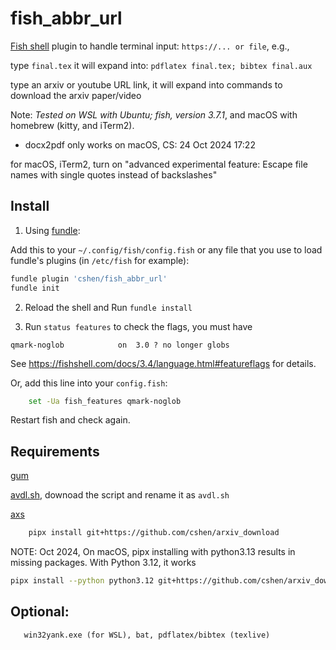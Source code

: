 # fish_abbr_url

[Fish shell](https://fishshell.com/) plugin to handle terminal input:
    ``https://... or file``, e.g.,

type ``final.tex``  it will expand into:
``pdflatex final.tex; bibtex final.aux``

type an arxiv or youtube URL link, it will expand into commands to download the arxiv paper/video

Note: *Tested on WSL with Ubuntu; fish, version 3.7.1*, and macOS with homebrew (kitty, and iTerm2). 

- docx2pdf only works on macOS,  CS: 24 Oct 2024 17:22 


for macOS, iTerm2, turn on "advanced experimental feature: Escape file names with single quotes instead of backslashes"


## Install
1. Using [fundle](https://github.com/danhper/fundle):

Add this to your ``~/.config/fish/config.fish``
 or any file that you use to load fundle's plugins (in ``/etc/fish`` for example):
```sh
fundle plugin 'cshen/fish_abbr_url'
fundle init
``` 

2. Reload the shell and Run ``fundle install``



3. Run ``status features`` to check the flags, you must have 
```
qmark-noglob            on  3.0 ? no longer globs
```
See https://fishshell.com/docs/3.4/language.html#featureflags for details.

Or,  add this line into your ``config.fish``: 
```sh
    set -Ua fish_features qmark-noglob
```

Restart fish and check again.


## Requirements

[gum](https://github.com/charmbracelet/gum)
       
[avdl.sh](https://github.com/he2a/av-dl), downoad the script and rename it as ``avdl.sh``
       
[axs](https://github.com/cshen/arxiv_download) 


```sh
    pipx install git+https://github.com/cshen/arxiv_download
```
NOTE: Oct 2024, On macOS, pipx installing with python3.13 results in missing packages. With Python 3.12, it works
```sh
pipx install --python python3.12 git+https://github.com/cshen/arxiv_download
```

## Optional:
       win32yank.exe (for WSL), bat, pdflatex/bibtex (texlive)



